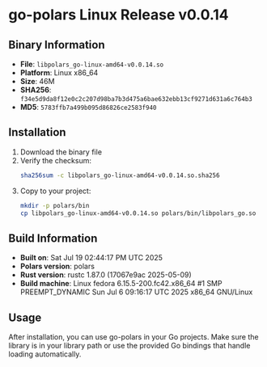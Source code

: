 # go-polars Linux Release v0.0.14

## Binary Information

- **File**: `libpolars_go-linux-amd64-v0.0.14.so`
- **Platform**: Linux x86_64
- **Size**: 46M
- **SHA256**: `f34e5d9da8f12e0c2c207d98ba7b3d475a6bae632ebb13cf9271d631a6c764b3`
- **MD5**: `5783ffb7a499b095d86826ce2583f940`

## Installation

1. Download the binary file
2. Verify the checksum:
   ```bash
   sha256sum -c libpolars_go-linux-amd64-v0.0.14.so.sha256
   ```
3. Copy to your project:
   ```bash
   mkdir -p polars/bin
   cp libpolars_go-linux-amd64-v0.0.14.so polars/bin/libpolars_go.so
   ```

## Build Information

- **Built on**: Sat Jul 19 02:44:17 PM UTC 2025
- **Polars version**: polars
- **Rust version**: rustc 1.87.0 (17067e9ac 2025-05-09)
- **Build machine**: Linux fedora 6.15.5-200.fc42.x86_64 #1 SMP PREEMPT_DYNAMIC Sun Jul  6 09:16:17 UTC 2025 x86_64 GNU/Linux

## Usage

After installation, you can use go-polars in your Go projects. Make sure the library is in your library path or use the provided Go bindings that handle loading automatically.
